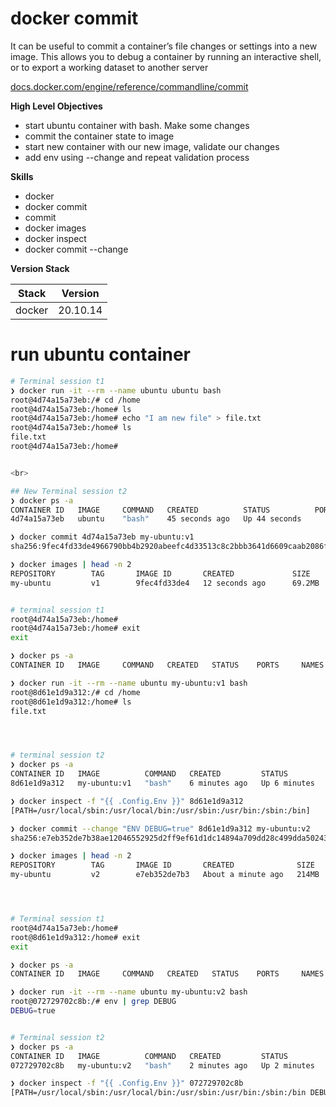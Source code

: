 # docker commit

It can be useful to commit a container’s file changes or settings into a new image. 
This allows you to debug a container by running an interactive shell, or to export a working dataset to another server

[docs.docker.com/engine/reference/commandline/commit](https://docs.docker.com/engine/reference/commandline/commit)

**High Level Objectives**
- start ubuntu container with bash. Make some changes
- commit the container state to image
- start new container with our new image, validate our changes
- add env using --change and repeat validation process

**Skills**
- docker
- docker commit
- commit
- docker images
- docker inspect
- docker commit --change


**Version Stack**

| Stack  | Version  |
|--------|----------|
| docker | 20.10.14 |


# run ubuntu container

```bash
# Terminal session t1
❯ docker run -it --rm --name ubuntu ubuntu bash
root@4d74a15a73eb:/# cd /home
root@4d74a15a73eb:/home# ls
root@4d74a15a73eb:/home# echo "I am new file" > file.txt
root@4d74a15a73eb:/home# ls
file.txt
root@4d74a15a73eb:/home#


<br>

## New Terminal session t2
❯ docker ps -a
CONTAINER ID   IMAGE     COMMAND   CREATED          STATUS          PORTS     NAMES
4d74a15a73eb   ubuntu    "bash"    45 seconds ago   Up 44 seconds             ubuntu

❯ docker commit 4d74a15a73eb my-ubuntu:v1                             
sha256:9fec4fd33de4966790bb4b2920abeefc4d33513c8c2bbb3641d6609caab2086f

❯ docker images | head -n 2              
REPOSITORY        TAG       IMAGE ID       CREATED             SIZE
my-ubuntu         v1        9fec4fd33de4   12 seconds ago      69.2MB


# terminal session t1
root@4d74a15a73eb:/home#
root@4d74a15a73eb:/home# exit
exit

❯ docker ps -a                                 
CONTAINER ID   IMAGE     COMMAND   CREATED   STATUS    PORTS     NAMES

❯ docker run -it --rm --name ubuntu my-ubuntu:v1 bash
root@8d61e1d9a312:/# cd /home
root@8d61e1d9a312:/home# ls
file.txt




# terminal session t2
❯ docker ps -a             
CONTAINER ID   IMAGE          COMMAND   CREATED         STATUS         PORTS     NAMES
8d61e1d9a312   my-ubuntu:v1   "bash"    6 minutes ago   Up 6 minutes             ubuntu

❯ docker inspect -f "{{ .Config.Env }}" 8d61e1d9a312
[PATH=/usr/local/sbin:/usr/local/bin:/usr/sbin:/usr/bin:/sbin:/bin]

❯ docker commit --change "ENV DEBUG=true" 8d61e1d9a312 my-ubuntu:v2
sha256:e7eb352de7b38ae12046552925d2ff9ef61d1dc14894a709dd28c499dda50243

❯ docker images | head -n 2                                        
REPOSITORY        TAG       IMAGE ID       CREATED              SIZE
my-ubuntu         v2        e7eb352de7b3   About a minute ago   214MB




# Terminal session t1
root@4d74a15a73eb:/home#
root@8d61e1d9a312:/home# exit
exit

❯ docker ps -a                                       
CONTAINER ID   IMAGE     COMMAND   CREATED   STATUS    PORTS     NAMES

❯ docker run -it --rm --name ubuntu my-ubuntu:v2 bash
root@072729702c8b:/# env | grep DEBUG
DEBUG=true


# Terminal session t2
❯ docker ps -a             
CONTAINER ID   IMAGE          COMMAND   CREATED         STATUS         PORTS     NAMES
072729702c8b   my-ubuntu:v2   "bash"    2 minutes ago   Up 2 minutes             ubuntu

❯ docker inspect -f "{{ .Config.Env }}" 072729702c8b            
[PATH=/usr/local/sbin:/usr/local/bin:/usr/sbin:/usr/bin:/sbin:/bin DEBUG=true]
```